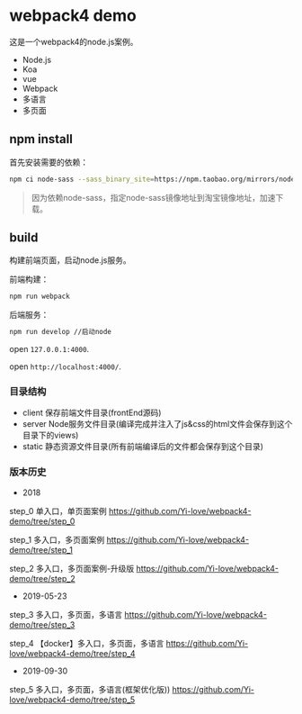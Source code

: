# webpack4 demo
这是一个webpack4的node.js案例。

- Node.js
- Koa
- vue
- Webpack
- 多语言
- 多页面

## npm install
首先安装需要的依赖：

```sh
npm ci node-sass --sass_binary_site=https://npm.taobao.org/mirrors/node-sass/
```

> 因为依赖node-sass，指定node-sass镜像地址到淘宝镜像地址，加速下载。

## build
构建前端页面，启动node.js服务。

前端构建：

```sh
npm run webpack
```

后端服务：
```sh
npm run develop //启动node
```

open `127.0.0.1:4000`.

open `http://localhost:4000/`.

### 目录结构

- client  保存前端文件目录(frontEnd源码)
- server  Node服务文件目录(编译完成并注入了js&css的html文件会保存到这个目录下的views)
- static  静态资源文件目录(所有前端编译后的文件都会保存到这个目录)

### 版本历史

- 2018

step_0 单入口，单页面案例 https://github.com/Yi-love/webpack4-demo/tree/step_0

step_1 多入口，多页面案例  https://github.com/Yi-love/webpack4-demo/tree/step_1

step_2 多入口，多页面案例-升级版 https://github.com/Yi-love/webpack4-demo/tree/step_2

- 2019-05-23

step_3 多入口，多页面，多语言 https://github.com/Yi-love/webpack4-demo/tree/step_3

step_4 【docker】多入口，多页面，多语言  https://github.com/Yi-love/webpack4-demo/tree/step_4

- 2019-09-30

step_5 多入口，多页面，多语言(框架优化版)) https://github.com/Yi-love/webpack4-demo/tree/step_5